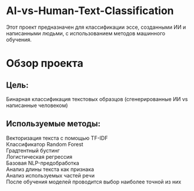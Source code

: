 # AI-vs-Human-Text-Classification
Этот проект предназначен для классификации эссе, созданными ИИ и написанными людьми, с использованием методов машинного обучения.
# Обзор проекта
## Цель:  
Бинарная классификация текстовых образцов (сгенерированные ИИ vs написанные человеком)
## Используемые методы:
  Векторизация текста с помощью TF-IDF  
  Классификатор Random Forest  
  Градтентный бустинг  
  Логистическая регрессия  
  Базовая NLP-предобработка  
  Анализ длины текста как признака  
  Анализ используемых частей речи  
После обучения моделей проводится выбор наиболее точной из них
